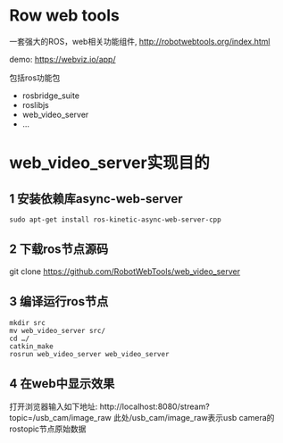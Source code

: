 # Row web tools
一套强大的ROS，web相关功能组件, http://robotwebtools.org/index.html

demo: https://webviz.io/app/

包括ros功能包
 - rosbridge_suite
 - roslibjs
 - web_video_server
 - ...

# web_video_server实现目的
## 1 安装依赖库async-web-server
```shell
sudo apt-get install ros-kinetic-async-web-server-cpp
```

## 2 下载ros节点源码
git clone https://github.com/RobotWebTools/web_video_server

## 3 编译运行ros节点
```shell
mkdir src
mv web_video_server src/
cd …/
catkin_make
rosrun web_video_server web_video_server
```

## 4 在web中显示效果
打开浏览器输入如下地址:
http://localhost:8080/stream?topic=/usb_cam/image_raw
此处/usb_cam/image_raw表示usb camera的rostopic节点原始数据
